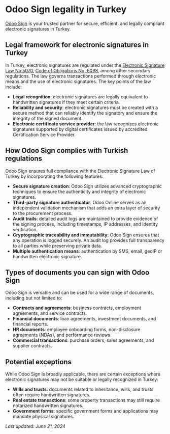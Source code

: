 # Odoo Sign legality in Turkey

[Odoo Sign](applications/productivity/sign.md) is your trusted partner for secure, efficient, and legally compliant
electronic signatures in Turkey.

## Legal framework for electronic signatures in Turkey

In Turkey, electronic signatures are regulated under the [Electronic Signature Law No.5070](https://www.mevzuat.gov.tr/MevzuatMetin/1.5.5070.pdf), [Code of Obligations No. 6098](https://www.wipo.int/wipolex/en/legislation/details/11084), among other secondary regulations.
The law governs transactions performed through electronic means and the use of electronic
signatures. The key points of the law include:

- **Legal recognition**: electronic signatures are legally equivalent to handwritten signatures if
  they meet certain criteria.
- **Reliability and security**: electronic signatures must be created with a secure method that can
  reliably identify the signatory and ensure the integrity of the signed document.
- **Electronic certificate service provider**: the law recognizes electronic signatures supported by
  digital certificates issued by accredited Certification Service Provider.

## How Odoo Sign complies with Turkish regulations

Odoo Sign ensures full compliance with the Electronic Signature Law of Turkey by incorporating the
following features:

- **Secure signature creation**: Odoo Sign utilizes advanced cryptographic techniques to ensure the
  authenticity and integrity of electronic signatures.
- **Third-party signature authenticator**: Odoo Online serves as an independent validation mechanism
  that adds an extra layer of security to the procurement process.
- **Audit trails**: detailed audit logs are maintained to provide evidence of the signing process,
  including timestamps, IP addresses, and identity verification.
- **Cryptographic traceability and immutability**: Odoo Sign ensures that any operation is logged
  securely. An audit log provides full transparency to all parties while preserving private data.
- **Multiple authentication means**: authentication by SMS, email, geoIP or handwritten electronic
  signature.

## Types of documents you can sign with Odoo Sign

Odoo Sign is versatile and can be used for a wide range of documents, including but not limited to:

- **Contracts and agreements**: business contracts, employment agreements, and service contracts.
- **Financial documents**: loan agreements, investment documents, and financial reports.
- **HR documents**: employee onboarding forms, non-disclosure agreements (NDAs), and performance
  reviews.
- **Commercial transactions**: purchase orders, sales agreements, and supplier contracts.

## Potential exceptions

While Odoo Sign is broadly applicable, there are certain exceptions where electronic signatures may
not be suitable or legally recognized in Turkey:

- **Wills and trusts**: documents related to inheritance, wills, and trusts often require
  handwritten signatures.
- **Real estate transactions**: some property transactions may still require notarized handwritten
  signatures.
- **Government forms**: specific government forms and applications may mandate physical signatures.

*Last updated: June 21, 2024*
